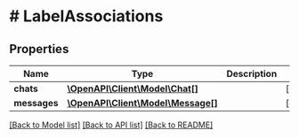 # # LabelAssociations

## Properties

Name | Type | Description | Notes
------------ | ------------- | ------------- | -------------
**chats** | [**\OpenAPI\Client\Model\Chat[]**](Chat.md) |  | [optional]
**messages** | [**\OpenAPI\Client\Model\Message[]**](Message.md) |  | [optional]

[[Back to Model list]](../../README.md#models) [[Back to API list]](../../README.md#endpoints) [[Back to README]](../../README.md)
